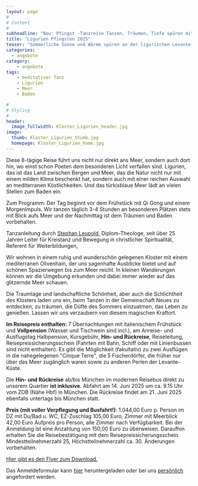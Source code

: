 ```yaml
---
layout: page
#
# Content
#
subheadline: "Neu: Pfingst -Tanzreise Tanzen, Träumen, Tiefe spüren mit Stephan Leupold 8 Tage vom 14. bis 21. Juni 2025"
title: "Ligurien Pfingsten 2025"
teaser: "Sommerliche Sonne und Wärme spüren an der ligurischen Levante-Küste - dort, wo das Herz höher schlägt"
categories:
  - angebote
category:
    - angebote
tags:
    - meditativer Tanz
    - Ligurien
    - Meer
    - Baden

#
# Styling
#
header:
  image_fullwidth: Kloster_Ligurien_header.jpg
image:
  thumb: Kloster_Ligurien_thumb.jpg
  homepage: Kloster_Ligurien_home.jpg
---
```

Diese 8-tägige Reise führt uns nicht nur direkt ans Meer, sondern auch dort hin, wo einst schon Poeten dem besonderen Licht verfallen sind. Ligurien, das ist das Land zwischen Bergen und Meer, das die Natur nicht nur mit einem milden Klima beschenkt hat, sondern auch mit einer reichen Auswahl an mediterranen Köstlichkeiten. Und das türkisblaue Meer lädt an vielen Stellen zum Baden ein.

Zum Programm: Der Tag beginnt vor dem Frühstück mit Qi Gong und einem Morgenimpuls. Wir tanzen täglich 3-4 Stunden an besonderen Plätzen stets mit Blick aufs Meer und der Nachmittag ist dem Träumen und Baden vorbehalten.

Tanzanleitung durch [Stephan Leupold](/referenten/), Diplom-Theologe, seit über 25 Jahren Leiter für Kreistanz und Bewegung in christlicher Spiritualität, Referent für Weiterbildungen,

Wir wohnen in einem ruhig und wunderschön gelegenen Kloster mit einem mediterranen Olivenhain, der uns sagenhafte Ausblicke bietet und auf schönen Spazierwegen bis zum Meer reicht. In kleinen Wanderungen können wir die Umgebung erkunden und dabei immer wieder auf das glitzernde Meer schauen.

Die Traumlage und landschaftliche Schönheit, aber auch die Schlichtheit des Klosters laden uns ein, beim Tanzen in der Gemeinschaft Neues zu entdecken, zu träumen, die Düfte des Sommers einzuatmen, das Leben zu genießen. Lassen wir uns verzaubern von diesem magischen Kraftort.

**Im Reisepreis enthalten:** 7 Übernachtungen mit italienischem Frühstück und **Vollpension** (Wasser und Tischwein sind incl.), am Anreise- und Ausflugstag Halbpension, Kursgebühr, **Hin- und Rückreise**, Reiseleitung, Reisepreissicherungsschein (Fahrten mit Bahn, Schiff oder mit Linienbussen sind nicht enthalten). Es gibt die Möglichkeit (fakultativ) zu zwei Ausflügen in die nahegelegenen "Cinque Terre", die 5 Fischerdörfer, die früher nur über das Meer zugänglich waren sowie zu anderen Perlen der Levante-Küste.

Die **Hin- und Rückreise** ab/bis München im modernen Reisebus direkt zu unserem Quartier **ist inklusive**. Abfahrt am 14. Juni 2025 um ca. 9.15 Uhr vom ZOB (Nähe Hbf) in München. Die Rückreise findet am 21. Juni 2025 ebenfalls untertags bis München statt.

**Preis (mit voller Verpflegung und Busfahrt!)**: 1.044,00 Euro p. Person im DZ mit Du/Bad u. WC, EZ-Zuschlag 105,00 Euro, Zimmer mit Meerblick 42,00 Euro Aufpreis pro Person, alle Zimmer nach Verfügbarkeit. Bei der Anmeldung ist eine Anzahlung von 150,00 Euro zu überweisen. Daraufhin erhalten Sie die Reisebestätigung mit dem Reisepreissicherungsschein. Mindestteilnehmerzahl 25, Höchstteilnehmerzahl ca. 30. Änderungen vorbehalten.

[Hier gibt es den Flyer zum Download.](/assets/downloads/Ligurien_Pfingsten_2025.pdf)

Das Anmeldeformular kann [hier](/anmeldung/) heruntergeladen oder bei uns [persönlich](/kontakt/) angefordert werden.
